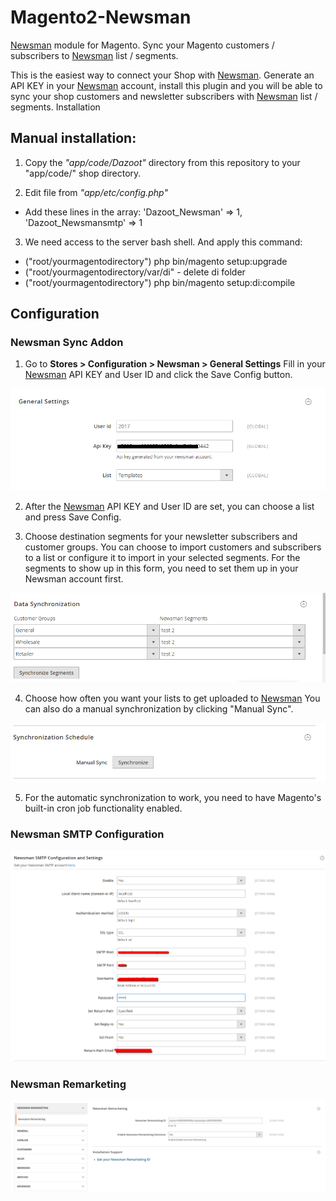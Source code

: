 # Magento2-Newsman

[Newsman](https://www.newsmanapp.com) module for Magento. Sync your Magento customers / subscribers to [Newsman](https://www.newsmanapp.com) list / segments. 

This is the easiest way to connect your Shop with [Newsman](https://www.newsmanapp.com). Generate an API KEY in your [Newsman](https://www.newsmanapp.com) account, install this plugin and you will be able to sync your shop customers and newsletter subscribers with [Newsman](https://www.newsmanapp.com) list / segments.
Installation

## Manual installation: 
1. Copy the *"app/code/Dazoot"* directory from this repository to your "app/code/" shop directory.

2. Edit file from *"app/etc/config.php"*

- Add these lines in the array:
 'Dazoot_Newsman' => 1,
 'Dazoot_Newsmansmtp' => 1

3. We need access to the server bash shell. And apply this command:

- ("root/yourmagentodirectory") php bin/magento setup:upgrade
- ("root/yourmagentodirectory/var/di" - delete di folder
- ("root/yourmagentodirectory") php bin/magento setup:di:compile
	
## Configuration

### Newsman Sync Addon

1. Go to **Stores > Configuration > Newsman > General Settings**
Fill in your [Newsman](https://www.newsmanapp.com) API KEY and User ID and click the Save Config button.

  ![General Settings](https://raw.githubusercontent.com/Newsman/Magento2-Newsman/master/assets/general_settings.png)

2. After the [Newsman](https://www.newsmanapp.com) API KEY and User ID are set, you can choose a list and press Save Config.

3. Choose destination segments for your newsletter subscribers and customer groups. You can choose to import customers and subscribers to a list or configure it to import in your selected segments. For the segments to show up in this form, you need to set them up in your Newsman account first.

  ![Data Mapping](https://raw.githubusercontent.com/Newsman/Magento2-Newsman/master/assets/data_mapping.png)

4. Choose how often you want your lists to get uploaded to [Newsman](https://www.newsmanapp.com) You can also do a manual synchronization by clicking "Manual Sync".

  ![Synchronization Schedule](https://raw.githubusercontent.com/Newsman/Magento2-Newsman/master/assets/synchronization_schedule.png)

5. For the automatic synchronization to work, you need to have Magento's built-in cron job functionality enabled.

### Newsman SMTP Configuration

  ![SMTP Configuration](https://raw.githubusercontent.com/Newsman/Magento2-Newsman/master/assets/smtp.png)

### Newsman Remarketing

  ![SMTP Configuration](https://raw.githubusercontent.com/Newsman/Magento2-Newsman/master/assets/marketing.png)
